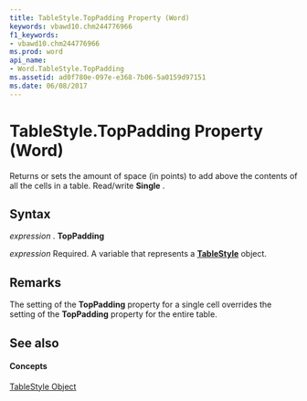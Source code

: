 ```yaml
---
title: TableStyle.TopPadding Property (Word)
keywords: vbawd10.chm244776966
f1_keywords:
- vbawd10.chm244776966
ms.prod: word
api_name:
- Word.TableStyle.TopPadding
ms.assetid: ad0f780e-097e-e368-7b06-5a0159d97151
ms.date: 06/08/2017
---
```



# TableStyle.TopPadding Property (Word)

Returns or sets the amount of space (in points) to add above the contents of all the cells in a table. Read/write **Single** .


## Syntax

 _expression_ . **TopPadding**

 _expression_ Required. A variable that represents a **[TableStyle](tablestyle-object-word.md)** object.


## Remarks

The setting of the **TopPadding** property for a single cell overrides the setting of the **TopPadding** property for the entire table.


## See also


#### Concepts


[TableStyle Object](tablestyle-object-word.md)

